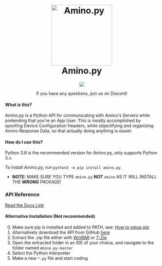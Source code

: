 
[//]: # (**README Improved By ODYSS3EUS**)
[//]: # (Never Underestimate Presentation)
[//]: # (Mae: Professionals have standards)
[//]: # (Koi: Indeed...)
<h1 align="center">
  <br>
  <a href="https://github.com/Slimakoi/Amino.py"><img src="https://cdn.discordapp.com/icons/715911730550800514/8b577d0f9d38614422601a71e91b866d.png?size=512" alt="Amino.py" width="200"></a>
  <br>
  Amino.py
  <br>
</h1>

<p align="center">
  <a href="https://discord.gg/68wchgsKdX"><img src="https://bit.ly/32neyjM"></a>
  <p align="center"> If you have any questions, join us on Discord! </p>
</p>

#### What is this?
Amino.py is a Python API for communicating with Amino's Servers while pretending that you're an App User. This is mostly accomplished by spoofing Device Configuration Headers, while objectifying and organizing Amino Response Data, so that actually doing anything is easier.


#### How do I use this?
Python 3.8 is the recommended version for Amino.py, only supports Python 3.x.

To install Amino.py, run `python3 -m pip install amino.py`.
- **NOTE:** MAKE SURE YOU TYPE `amino.py` **NOT** `amino` AS IT WILL INSTALL THE **WRONG** PACKAGE!


### API Reference
[Read the Docs Link](https://aminopy.readthedocs.io/en/latest/)

#### Alternative Installation (Not recommended)
0. Make sure pip is installed and added to PATH, see: [How to setup pip](https://nitratine.net/blog/post/how-to-setup-pythons-pip/)
1. Alternatively download the API from GitHub [here](https://github.com/Slimakoi/Amino.py/archive/refs/heads/master.zip)
2. Extract the .zip file either with [WinRAR](https://www.win-rar.com/download.html?&L=0) or [7-Zip](https://www.7-zip.org/download.html)
3. Open the extracted folder in an IDE of your choice, and navigate to the folder named `Amino.py-master`
4. Select the Python Interpreter
5. Make a new `*.py` file and start coding

[//]: # (*Verbose Instructions For Those Who Want To Start Programming But Don't Know How.)
[//]: # (Mae: Who knows their stuff will do how to do this and who doesn't won't need this. Consider replacing this section entirely.)

[//]: # (PS: This additionally adds more confusion for users, which already created reports of circular imports and more headaches. Pip installs are easier to understand for end users. Pip simplifies everything when dealing with dependencies, updates, installs and removals. Windows Python's default install installs Pip, MOST [not looking at you arch] Distros package python with Pip alongside Python. Who "starting programming" will ever use this?)
